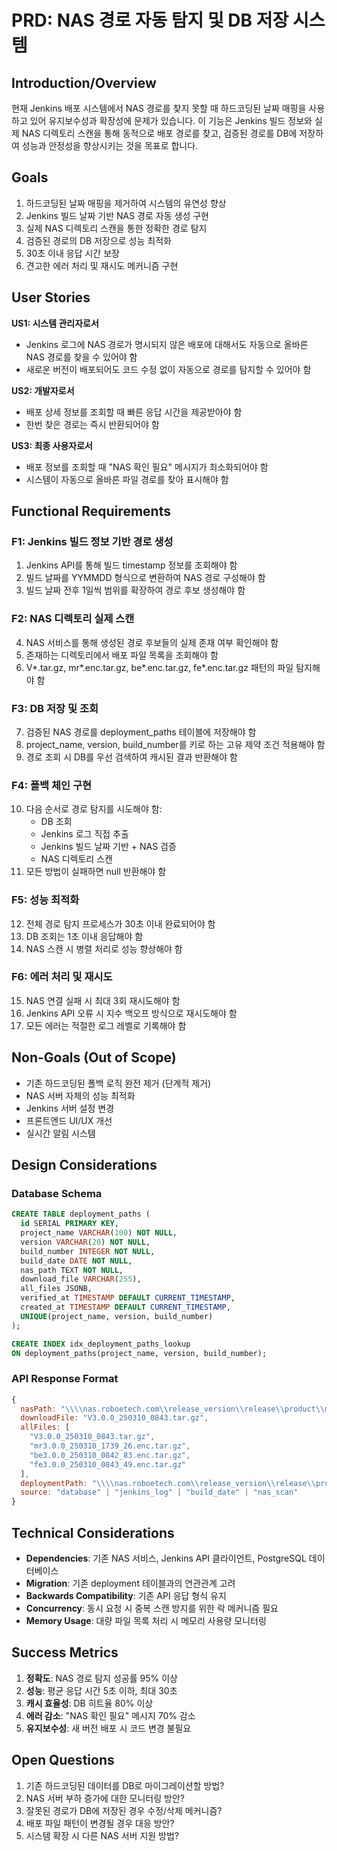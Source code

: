 # PRD: NAS 경로 자동 탐지 및 DB 저장 시스템

## Introduction/Overview

현재 Jenkins 배포 시스템에서 NAS 경로를 찾지 못할 때 하드코딩된 날짜 매핑을 사용하고 있어 유지보수성과 확장성에 문제가 있습니다. 이 기능은 Jenkins 빌드 정보와 실제 NAS 디렉토리 스캔을 통해 동적으로 배포 경로를 찾고, 검증된 경로를 DB에 저장하여 성능과 안정성을 향상시키는 것을 목표로 합니다.

## Goals

1. 하드코딩된 날짜 매핑을 제거하여 시스템의 유연성 향상
2. Jenkins 빌드 날짜 기반 NAS 경로 자동 생성 구현
3. 실제 NAS 디렉토리 스캔을 통한 정확한 경로 탐지
4. 검증된 경로의 DB 저장으로 성능 최적화
5. 30초 이내 응답 시간 보장
6. 견고한 에러 처리 및 재시도 메커니즘 구현

## User Stories

**US1: 시스템 관리자로서**
- Jenkins 로그에 NAS 경로가 명시되지 않은 배포에 대해서도 자동으로 올바른 NAS 경로를 찾을 수 있어야 함
- 새로운 버전이 배포되어도 코드 수정 없이 자동으로 경로를 탐지할 수 있어야 함

**US2: 개발자로서**
- 배포 상세 정보를 조회할 때 빠른 응답 시간을 제공받아야 함
- 한번 찾은 경로는 즉시 반환되어야 함

**US3: 최종 사용자로서**
- 배포 정보를 조회할 때 "NAS 확인 필요" 메시지가 최소화되어야 함
- 시스템이 자동으로 올바른 파일 경로를 찾아 표시해야 함

## Functional Requirements

### F1: Jenkins 빌드 정보 기반 경로 생성
1. Jenkins API를 통해 빌드 timestamp 정보를 조회해야 함
2. 빌드 날짜를 YYMMDD 형식으로 변환하여 NAS 경로 구성해야 함
3. 빌드 날짜 전후 1일씩 범위를 확장하여 경로 후보 생성해야 함

### F2: NAS 디렉토리 실제 스캔
4. NAS 서비스를 통해 생성된 경로 후보들의 실제 존재 여부 확인해야 함
5. 존재하는 디렉토리에서 배포 파일 목록을 조회해야 함
6. V*.tar.gz, mr*.enc.tar.gz, be*.enc.tar.gz, fe*.enc.tar.gz 패턴의 파일 탐지해야 함

### F3: DB 저장 및 조회
7. 검증된 NAS 경로를 deployment_paths 테이블에 저장해야 함
8. project_name, version, build_number를 키로 하는 고유 제약 조건 적용해야 함
9. 경로 조회 시 DB를 우선 검색하여 캐시된 결과 반환해야 함

### F4: 폴백 체인 구현
10. 다음 순서로 경로 탐지를 시도해야 함:
    - DB 조회
    - Jenkins 로그 직접 추출
    - Jenkins 빌드 날짜 기반 + NAS 검증
    - NAS 디렉토리 스캔
11. 모든 방법이 실패하면 null 반환해야 함

### F5: 성능 최적화
12. 전체 경로 탐지 프로세스가 30초 이내 완료되어야 함
13. DB 조회는 1초 이내 응답해야 함
14. NAS 스캔 시 병렬 처리로 성능 향상해야 함

### F6: 에러 처리 및 재시도
15. NAS 연결 실패 시 최대 3회 재시도해야 함
16. Jenkins API 오류 시 지수 백오프 방식으로 재시도해야 함
17. 모든 에러는 적절한 로그 레벨로 기록해야 함

## Non-Goals (Out of Scope)

- 기존 하드코딩된 폴백 로직 완전 제거 (단계적 제거)
- NAS 서버 자체의 성능 최적화
- Jenkins 서버 설정 변경
- 프론트엔드 UI/UX 개선
- 실시간 알림 시스템

## Design Considerations

### Database Schema
```sql
CREATE TABLE deployment_paths (
  id SERIAL PRIMARY KEY,
  project_name VARCHAR(100) NOT NULL,
  version VARCHAR(20) NOT NULL,
  build_number INTEGER NOT NULL,
  build_date DATE NOT NULL,
  nas_path TEXT NOT NULL,
  download_file VARCHAR(255),
  all_files JSONB,
  verified_at TIMESTAMP DEFAULT CURRENT_TIMESTAMP,
  created_at TIMESTAMP DEFAULT CURRENT_TIMESTAMP,
  UNIQUE(project_name, version, build_number)
);

CREATE INDEX idx_deployment_paths_lookup
ON deployment_paths(project_name, version, build_number);
```

### API Response Format
```javascript
{
  nasPath: "\\\\nas.roboetech.com\\release_version\\release\\product\\mr3.0.0\\250310\\26",
  downloadFile: "V3.0.0_250310_0843.tar.gz",
  allFiles: [
    "V3.0.0_250310_0843.tar.gz",
    "mr3.0.0_250310_1739_26.enc.tar.gz",
    "be3.0.0_250310_0842_83.enc.tar.gz",
    "fe3.0.0_250310_0843_49.enc.tar.gz"
  ],
  deploymentPath: "\\\\nas.roboetech.com\\release_version\\release\\product\\mr3.0.0\\250310\\26",
  source: "database" | "jenkins_log" | "build_date" | "nas_scan"
}
```

## Technical Considerations

- **Dependencies**: 기존 NAS 서비스, Jenkins API 클라이언트, PostgreSQL 데이터베이스
- **Migration**: 기존 deployment 테이블과의 연관관계 고려
- **Backwards Compatibility**: 기존 API 응답 형식 유지
- **Concurrency**: 동시 요청 시 중복 스캔 방지를 위한 락 메커니즘 필요
- **Memory Usage**: 대량 파일 목록 처리 시 메모리 사용량 모니터링

## Success Metrics

1. **정확도**: NAS 경로 탐지 성공률 95% 이상
2. **성능**: 평균 응답 시간 5초 이하, 최대 30초
3. **캐시 효율성**: DB 히트율 80% 이상
4. **에러 감소**: "NAS 확인 필요" 메시지 70% 감소
5. **유지보수성**: 새 버전 배포 시 코드 변경 불필요

## Open Questions

1. 기존 하드코딩된 데이터를 DB로 마이그레이션할 방법?
2. NAS 서버 부하 증가에 대한 모니터링 방안?
3. 잘못된 경로가 DB에 저장된 경우 수정/삭제 메커니즘?
4. 배포 파일 패턴이 변경될 경우 대응 방안?
5. 시스템 확장 시 다른 NAS 서버 지원 방법?